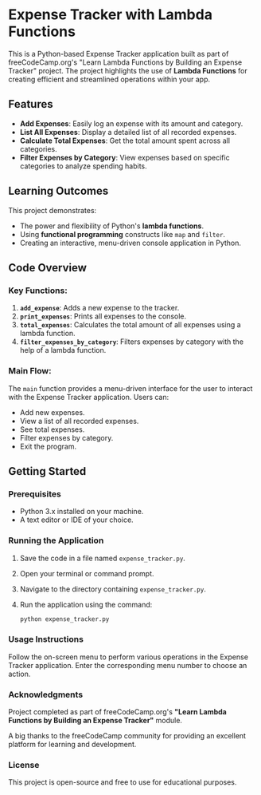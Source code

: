 # Expense Tracker with Lambda Functions

This is a Python-based Expense Tracker application built as part of freeCodeCamp.org's "Learn Lambda Functions by Building an Expense Tracker" project. The project highlights the use of **Lambda Functions** for creating efficient and streamlined operations within your app.

## Features

- **Add Expenses**: Easily log an expense with its amount and category.
- **List All Expenses**: Display a detailed list of all recorded expenses.
- **Calculate Total Expenses**: Get the total amount spent across all categories.
- **Filter Expenses by Category**: View expenses based on specific categories to analyze spending habits.

## Learning Outcomes

This project demonstrates:
- The power and flexibility of Python's **lambda functions**.
- Using **functional programming** constructs like `map` and `filter`.
- Creating an interactive, menu-driven console application in Python.

## Code Overview

### Key Functions:
1. **`add_expense`**: Adds a new expense to the tracker.
2. **`print_expenses`**: Prints all expenses to the console.
3. **`total_expenses`**: Calculates the total amount of all expenses using a lambda function.
4. **`filter_expenses_by_category`**: Filters expenses by category with the help of a lambda function.

### Main Flow:
The `main` function provides a menu-driven interface for the user to interact with the Expense Tracker application. Users can:
- Add new expenses.
- View a list of all recorded expenses.
- See total expenses.
- Filter expenses by category.
- Exit the program.

## Getting Started

### Prerequisites
- Python 3.x installed on your machine.
- A text editor or IDE of your choice.

### Running the Application
1. Save the code in a file named `expense_tracker.py`.
2. Open your terminal or command prompt.
3. Navigate to the directory containing `expense_tracker.py`.
4. Run the application using the command:

   ```bash
   python expense_tracker.py
   ```

### Usage Instructions
Follow the on-screen menu to perform various operations in the Expense Tracker application. Enter the corresponding menu number to choose an action.

### Acknowledgments
Project completed as part of freeCodeCamp.org's **"Learn Lambda Functions by Building an Expense Tracker"** module.

A big thanks to the freeCodeCamp community for providing an excellent platform for learning and development.

### License
This project is open-source and free to use for educational purposes.

